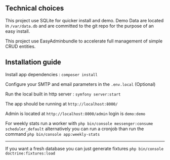 Technical choices 
---

This project use SQLite for quicker install and demo. Demo Data are located in `/var/data.db` and are committed to the git repo for the purpose of an easy install.

This project use EasyAdminbundle to accelerate full management of simple CRUD entities. 

Installation guide
--

Install app dependencies : `composer install`

Configure your SMTP and email parameters in the `.env.local` (Optional)

Run the local built in http server : `symfony server:start`

The app should be running at `http://localhost:8000/`

Admin is located at `http://localhost:8000/admin` login is `demo:demo`

For weekly stats run a worker with `php bin/console messenger:consume scheduler_default` alternatively you can run a cronjob than run the command `php bin/console app:weekly-stats`

----

If you want a fresh database you can just generate fixtures `php bin/console doctrine:fixtures:load`

